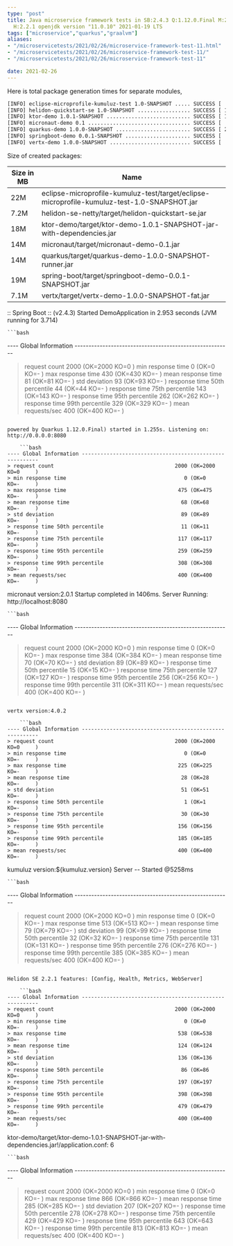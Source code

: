 ```yaml
---
type: "post"
title: Java microservice framework tests in SB:2.4.3 Q:1.12.0.Final M:2.3.3 V:4.0.2
  H:2.2.1 openjdk version "11.0.10" 2021-01-19 LTS
tags: ["microservice","quarkus","graalvm"]
aliases:
- "/microservicetests/2021/02/26/microservice-framework-test-11.html"
- "/microservicetests/2021/02/26/microservice-framework-test-11/"
- "/microservicetests/2021/02/26/microservice-framework-test-11"

date: 2021-02-26
---
```

 
Here is total package generation times for separate modules,
```bash
[INFO] eclipse-microprofile-kumuluz-test 1.0-SNAPSHOT ..... SUCCESS [  4.952 s]
[INFO] helidon-quickstart-se 1.0-SNAPSHOT ................. SUCCESS [ 14.233 s]
[INFO] ktor-demo 1.0.1-SNAPSHOT ........................... SUCCESS [ 15.648 s]
[INFO] micronaut-demo 0.1 ................................. SUCCESS [  9.268 s]
[INFO] quarkus-demo 1.0.0-SNAPSHOT ........................ SUCCESS [ 20.240 s]
[INFO] springboot-demo 0.0.1-SNAPSHOT ..................... SUCCESS [  9.648 s]
[INFO] vertx-demo 1.0.0-SNAPSHOT .......................... SUCCESS [  5.283 s]
```
Size of created packages:

| Size in MB |  Name |
|------------|-------|
| 22M | eclipse-microprofile-kumuluz-test/target/eclipse-microprofile-kumuluz-test-1.0-SNAPSHOT.jar |
| 7.2M | helidon-se-netty/target/helidon-quickstart-se.jar |
| 18M | ktor-demo/target/ktor-demo-1.0.1-SNAPSHOT-jar-with-dependencies.jar |
| 14M | micronaut/target/micronaut-demo-0.1.jar |
| 14M | quarkus/target/quarkus-demo-1.0.0-SNAPSHOT-runner.jar |
| 19M | spring-boot/target/springboot-demo-0.0.1-SNAPSHOT.jar |
| 7.1M | vertx/target/vertx-demo-1.0.0-SNAPSHOT-fat.jar |


:: Spring Boot :: (v2.4.3) Started DemoApplication in 2.953 seconds (JVM running for 3.714)

    ```bash
---- Global Information --------------------------------------------------------
> request count                                       2000 (OK=2000   KO=0     )
> min response time                                      0 (OK=0      KO=-     )
> max response time                                    430 (OK=430    KO=-     )
> mean response time                                    81 (OK=81     KO=-     )
> std deviation                                         93 (OK=93     KO=-     )
> response time 50th percentile                         44 (OK=44     KO=-     )
> response time 75th percentile                        143 (OK=143    KO=-     )
> response time 95th percentile                        262 (OK=262    KO=-     )
> response time 99th percentile                        329 (OK=329    KO=-     )
> mean requests/sec                                    400 (OK=400    KO=-     )
```

powered by Quarkus 1.12.0.Final) started in 1.255s. Listening on: http://0.0.0.0:8080

    ```bash
---- Global Information --------------------------------------------------------
> request count                                       2000 (OK=2000   KO=0     )
> min response time                                      0 (OK=0      KO=-     )
> max response time                                    475 (OK=475    KO=-     )
> mean response time                                    68 (OK=68     KO=-     )
> std deviation                                         89 (OK=89     KO=-     )
> response time 50th percentile                         11 (OK=11     KO=-     )
> response time 75th percentile                        117 (OK=117    KO=-     )
> response time 95th percentile                        259 (OK=259    KO=-     )
> response time 99th percentile                        308 (OK=308    KO=-     )
> mean requests/sec                                    400 (OK=400    KO=-     )
```

micronaut version:2.0.1 Startup completed in 1406ms. Server Running: http://localhost:8080

    ```bash
---- Global Information --------------------------------------------------------
> request count                                       2000 (OK=2000   KO=0     )
> min response time                                      0 (OK=0      KO=-     )
> max response time                                    384 (OK=384    KO=-     )
> mean response time                                    70 (OK=70     KO=-     )
> std deviation                                         89 (OK=89     KO=-     )
> response time 50th percentile                         15 (OK=15     KO=-     )
> response time 75th percentile                        127 (OK=127    KO=-     )
> response time 95th percentile                        256 (OK=256    KO=-     )
> response time 99th percentile                        311 (OK=311    KO=-     )
> mean requests/sec                                    400 (OK=400    KO=-     )
```

vertx version:4.0.2

    ```bash
---- Global Information --------------------------------------------------------
> request count                                       2000 (OK=2000   KO=0     )
> min response time                                      0 (OK=0      KO=-     )
> max response time                                    225 (OK=225    KO=-     )
> mean response time                                    28 (OK=28     KO=-     )
> std deviation                                         51 (OK=51     KO=-     )
> response time 50th percentile                          1 (OK=1      KO=-     )
> response time 75th percentile                         30 (OK=30     KO=-     )
> response time 95th percentile                        156 (OK=156    KO=-     )
> response time 99th percentile                        185 (OK=185    KO=-     )
> mean requests/sec                                    400 (OK=400    KO=-     )
```

kumuluz version:${kumuluz.version} Server -- Started @5258ms

    ```bash
---- Global Information --------------------------------------------------------
> request count                                       2000 (OK=2000   KO=0     )
> min response time                                      0 (OK=0      KO=-     )
> max response time                                    513 (OK=513    KO=-     )
> mean response time                                    79 (OK=79     KO=-     )
> std deviation                                         99 (OK=99     KO=-     )
> response time 50th percentile                         32 (OK=32     KO=-     )
> response time 75th percentile                        131 (OK=131    KO=-     )
> response time 95th percentile                        276 (OK=276    KO=-     )
> response time 99th percentile                        385 (OK=385    KO=-     )
> mean requests/sec                                    400 (OK=400    KO=-     )
```

Helidon SE 2.2.1 features: [Config, Health, Metrics, WebServer]

    ```bash
---- Global Information --------------------------------------------------------
> request count                                       2000 (OK=2000   KO=0     )
> min response time                                      0 (OK=0      KO=-     )
> max response time                                    538 (OK=538    KO=-     )
> mean response time                                   124 (OK=124    KO=-     )
> std deviation                                        136 (OK=136    KO=-     )
> response time 50th percentile                         86 (OK=86     KO=-     )
> response time 75th percentile                        197 (OK=197    KO=-     )
> response time 95th percentile                        398 (OK=398    KO=-     )
> response time 99th percentile                        479 (OK=479    KO=-     )
> mean requests/sec                                    400 (OK=400    KO=-     )
```

ktor-demo/target/ktor-demo-1.0.1-SNAPSHOT-jar-with-dependencies.jar!/application.conf: 6

    ```bash
---- Global Information --------------------------------------------------------
> request count                                       2000 (OK=2000   KO=0     )
> min response time                                      0 (OK=0      KO=-     )
> max response time                                    866 (OK=866    KO=-     )
> mean response time                                   285 (OK=285    KO=-     )
> std deviation                                        207 (OK=207    KO=-     )
> response time 50th percentile                        278 (OK=278    KO=-     )
> response time 75th percentile                        429 (OK=429    KO=-     )
> response time 95th percentile                        643 (OK=643    KO=-     )
> response time 99th percentile                        813 (OK=813    KO=-     )
> mean requests/sec                                    400 (OK=400    KO=-     )
```
